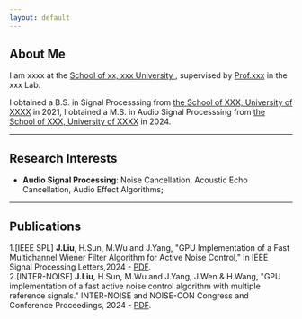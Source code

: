 ```yaml
---
layout: default
---
```


## About Me
I am xxxx at the [School of xx, xxx University ](https://), supervised by [Prof.xxx](https://) in the xxx Lab. <br>

I obtained a B.S. in Signal Processsing from [the School of XXX, University of XXXX](https://) in 2021, I obtained a M.S. in Audio Signal Processsing from [the School of XXX, University of XXXX](https://) in 2024.

---
## Research Interests
- **Audio Signal Processing**: Noise Cancellation, Acoustic Echo Cancellation, Audio Effect Algorithms;

---
## Publications
1.[IEEE SPL] **J.Liu**, H.Sun, M.Wu and J.Yang, "GPU Implementation of a Fast Multichannel Wiener Filter Algorithm for Active Noise Control," in IEEE Signal Processing Letters,2024 - [PDF](https://ieeexplore.ieee.org/abstract/document/10477464).<br>
2.[INTER-NOISE] **J.Liu**, H.Sun, M.Wu and J.Yang, J.Wen & H.Wang, "GPU implementation of a fast active noise control algorithm with multiple reference signals." INTER-NOISE and NOISE-CON Congress and Conference Proceedings, 2024 - [PDF](https://www.ingentaconnect.com/content/ince/incecp/2024/00000270/00000009/art00065).<br>
